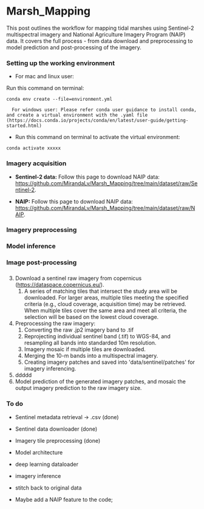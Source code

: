 # Marsh_Mapping

This post outlines the workflow for mapping tidal marshes using Sentinel-2 multispectral imagery and National Agriculture Imagery Program (NAIP) data. It covers the full process - from data download and preprocessing to model prediction and post-processing of the imagery.

### Setting up the working environment

- For mac and linux user:

Run this command on terminal:

`conda env create --file=environment.yml`

      For windows user: Please refer conda user guidance to install conda, and create a virtual environment with the .yaml file (https://docs.conda.io/projects/conda/en/latest/user-guide/getting-started.html)

- Run this command on terminal to activate the virtual environment:

`conda activate xxxxx`


### Imagery acquisition
- **Sentinel-2 data:** Follow this page to download NAIP data: https://github.com/MirandaLv/Marsh_Mapping/tree/main/dataset/raw/Sentinel-2.  

- **NAIP:** Follow this page to download NAIP data: https://github.com/MirandaLv/Marsh_Mapping/tree/main/dataset/raw/NAIP. 



### Imagery preprocessing


### Model inference


### Image post-processing







###
3. Download a sentinel raw imagery from copernicus (https://dataspace.copernicus.eu/).
   1. A series of matching tiles that intersect the study area will be downloaded. For larger areas, multiple tiles meeting the specified criteria (e.g., cloud coverage, acquisition time) may be retrieved. When multiple tiles cover the same area and meet all criteria, the selection will be based on the lowest cloud coverage.
4. Preprocessing the raw imagery:
      1. Converting the raw .jp2 imagery band to .tif 
      2. Reprojecting individual sentinel band (.tif) to WGS-84, and resampling all bands into standarded 10m resolution.
      3. Imagery mosaic if multiple tiles are downloaded.
      4. Merging the 10-m bands into a multispectral imagery. 
      5. Creating imagery patches and saved into 'data/sentinel/patches' for imagery inferencing.
5. ddddd
6. Model prediction of the generated imagery patches, and mosaic the output imagery prediction to the raw imagery size.




### To do
- Sentinel metadata retrieval -> .csv (done)
- Sentinel data downloader (done)
- Imagery tile preprocessing (done) 
- Model architecture
- deep learning dataloader
- imagery inference
- stitch back to original data

- Maybe add a NAIP feature to the code;
